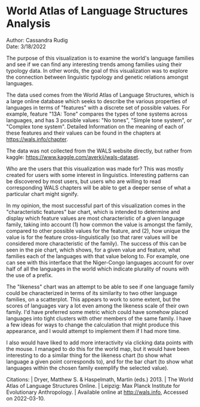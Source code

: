 # World Atlas of Language Structures Analysis
Author: Cassandra Rudig\
Date: 3/18/2022

The purpose of this visualization is to examine the world's language families and
see if we can find any interesting trends among families using their typology data.
In other words, the goal of this visualization was to explore the connection
between linguistic typology and genetic relations amongst languages. 

The data used comes from the World Atlas of Language Structures, which is a large online database which seeks to describe the various properties of languages in terms of "features" with a discrete set of possible values. For example, feature "13A: Tone" compares the types of tone systems across languages, and has 3 possible values: "No tones", "Simple tone system", or "Complex tone system". Detailed Information on the meaning of each of these features and their values can be found in the chapters at https://wals.info/chapter.

The data was not collected from the WALS website directly, but rather from kaggle: https://www.kaggle.com/averkij/wals-dataset.

Who are the users that this visualization was made for?
This was mostly created for users with some interest in linguistics. Interesting patterns can be discovered by most users, but users who are willing to read corresponding WALS chapters will be able to get a deeper sense of what a particular chart might signify.

In my opinion, the most successful part of this visualization comes in the "characteristic features" bar chart, which is intended to determine and display which feature values are most characteristic of a given language family, taking into account (1) how common the value is amongst the family, compared to other possible values for the feature, and (2), how unique the value is for the feature cross-linguistically (so that rarer values will be considered more characteristic of the family). The success of this can be seen in the pie chart, which shows, for a given value and feature, what families each of the languages with that value belong to. For example, one can see with this interface that the Niger-Congo languages account for over half of all the languages in the world which indicate plurality of nouns with the use of a prefix.

The "likeness" chart was an attempt to be able to see if one language family could be characterized in terms of its similarity to two other language families, on a scatterplot. This appears to work to some extent, but the scores of languages vary a lot even among the likeness scale of their own family. I'd have preferred some metric which could have somehow placed languages into tight clusters with other members of the same family. I have a few ideas for ways to change the calculation that might produce this appearance, and I would attempt to implement them if I had more time.

I also would have liked to add more interactivity via clicking data points with the mouse. I managed to do this for the world map, but it would have been interesting to do a similar thing for the likeness chart (to show what language a given point corresponds to), and for the bar chart (to show what languages within the chosen family exemplify the selected value).

Citations:
| Dryer, Matthew S. & Haspelmath, Martin (eds.) 2013.
|   The World Atlas of Language Structures Online.
|   Leipzig: Max Planck Institute for Evolutionary Anthropology.
|   Available online at http://wals.info, Accessed on 2022-03-10.
